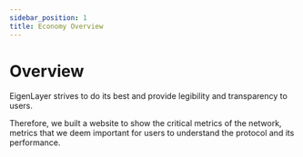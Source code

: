 ```yaml
---
sidebar_position: 1
title: Economy Overview
---
```


# Overview

EigenLayer strives to do its best and provide legibility and transparency to users.

Therefore, we built a website to show the critical metrics of the network, metrics that we deem
important for users to understand the protocol and its performance.
